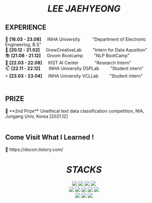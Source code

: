 <div align=center><h1><i> LEE JAEHYEONG </i></h1></div>

<div align=left><h2> EXPERIENCE </h2></div>

🔭 **[16.03 - 23.08]** &nbsp; &nbsp; INHA University &nbsp; &nbsp; &nbsp; &nbsp; &nbsp;"Department of Electronic Engineering, B.S"  
🤔 **[20.12 - 21.02]** &nbsp; &nbsp; GrewCreativeLab &nbsp; &nbsp; &nbsp; &nbsp; "Intern for Data Aqusition"  
📚 **[21.08 - 21.12]** &nbsp; &nbsp; Groom Bootcamp &nbsp; &nbsp; &nbsp; &nbsp; "NLP BootCamp"  
🌱 **[22.03 - 22.08]** &nbsp; &nbsp; KIST AI Center &nbsp; &nbsp; &nbsp; &nbsp; &nbsp; &nbsp; "Research Intern"   
📫 **[22.11 - 22.12]** &nbsp; &nbsp; &nbsp; INHA University DSPLab &nbsp; &nbsp; &nbsp; &nbsp; "Student intern"  
⚡ **[23.03 - 23.04]** &nbsp; &nbsp; INHA University VCLLab &nbsp; &nbsp; &nbsp; &nbsp; "Student intern"  
<br>

<div align=left><h2> PRIZE </h2></div>  
🥈 **2nd Prize** Unethical text data classification competition, NIA, Jungang Univ, Korea [2021.12]  
<br>
<br>

<div align=left><h2> Come Visit What I Learned ! </h2></div>  
🥂 https://docon.tistory.com/  
<br>

<div align=center><h1><i> STACKS </i></h1></div>
<div align=center> 
  <img src="https://img.shields.io/badge/python-3776AB?style=for-the-badge&logo=python&logoColor=white">
  <img src="https://img.shields.io/badge/c-A8B9CC?style=for-the-badge&logo=c&logoColor=white">
  <img src="https://img.shields.io/badge/c++-00599C?style=for-the-badge&logo=c%2B%2B&logoColor=white">
  <img src="https://img.shields.io/badge/java-007396?style=for-the-badge&logo=java&logoColor=white">
  <br>
  
  <img src="https://img.shields.io/badge/pytorch-EE4C2C?style=for-the-badge&logo=pytorh&logoColor=black"> 
  <img src="https://img.shields.io/badge/tensorflow-FF6F00?style=for-the-badge&logo=tensorflow&logoColor=white">
  <img src="https://img.shields.io/badge/matplotlib-34A7C1?style=for-the-badge&logo=matplotlib&logoColor=white">
  <img src="https://img.shields.io/badge/numpy-013243?style=for-the-badge&logo=numpy&logoColor=white">
  <img src="https://img.shields.io/badge/anaconda-44A833?style=for-the-badge&logo=anaconda&logoColor=white">
  <br>
  
  <img src="https://img.shields.io/badge/linux-FCC624?style=for-the-badge&logo=linux&logoColor=black"> 
  <img src="https://img.shields.io/badge/github-181717?style=for-the-badge&logo=github&logoColor=white">
  <img src="https://img.shields.io/badge/git-F05032?style=for-the-badge&logo=git&logoColor=white">
  <br>
</div>
